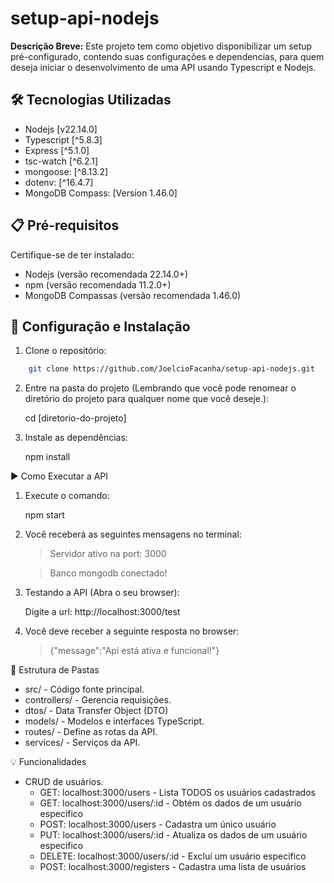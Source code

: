 # setup-api-nodejs

**Descrição Breve:**
Este projeto tem como objetivo disponibilizar um setup pré-configurado, contendo suas configurações e dependencias, para quem deseja iniciar o desenvolvimento de uma API usando Typescript e Nodejs.

## 🛠 Tecnologias Utilizadas

- Nodejs [v22.14.0]
- Typescript [^5.8.3]
- Express [^5.1.0]
- tsc-watch [^6.2.1]
- mongoose: [^8.13.2]
- dotenv: [^16.4.7]
- MongoDB Compass: [Version 1.46.0]

## 📋 Pré-requisitos

Certifique-se de ter instalado:

- Nodejs (versão recomendada 22.14.0+)
- npm (versão recomendada 11.2.0+)
- MongoDB Compassas (versão recomendada 1.46.0)

## 🚀 Configuração e Instalação

1. Clone o repositório:

```bash
    git clone https://github.com/JoelcioFacanha/setup-api-nodejs.git
```

2. Entre na pasta do projeto (Lembrando que você pode renomear o diretório do projeto para qualquer nome que você deseje.):

   cd [diretorio-do-projeto]

3. Instale as dependências:

   npm install

▶️ Como Executar a API

1. Execute o comando:

   npm start

2. Você receberá as seguintes mensagens no terminal:

   > Servidor ativo na port: 3000

   > Banco mongodb conectado!

3. Testando a API (Abra o seu browser):

   Digite a url: http://localhost:3000/test

4. Você deve receber a seguinte resposta no browser:

   > {"message":"Api está ativa e funcional!"}

📁 Estrutura de Pastas

- src/ - Código fonte principal.
- controllers/ - Gerencia requisições.
- dtos/ - Data Transfer Object (DTO)
- models/ - Modelos e interfaces TypeScript.
- routes/ - Define as rotas da API.
- services/ - Serviços da API.

💡 Funcionalidades

- CRUD de usuários.
  - GET: localhost:3000/users - Lista TODOS os usuários cadastrados
  - GET: localhost:3000/users/:id - Obtém os dados de um usuário especifico
  - POST: localhost:3000/users - Cadastra um único usuário
  - PUT: localhost:3000/users/:id - Atualiza os dados de um usuário especifico
  - DELETE: localhost:3000/users/:id - Excluí um usuário especifico
  - POST: localhost:3000/registers - Cadastra uma lista de usuários
